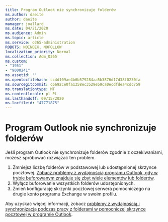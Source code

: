```yaml
---
title: Program Outlook nie synchronizuje folderów
ms.author: daeite
author: daeite
manager: joallard
ms.date: 04/21/2020
ms.audience: Admin
ms.topic: article
ms.service: o365-administration
ROBOTS: NOINDEX, NOFOLLOW
localization_priority: Normal
ms.collection: Adm_O365
ms.custom:
- "1951"
- "9000241"
ms.assetid: ''
ms.openlocfilehash: cc4d109ae4b6b579284aa5b3876d17d38f0230fa
ms.sourcegitcommit: c6692ce0fa1358ec3529e59ca0ecdfdea4cdc759
ms.translationtype: MT
ms.contentlocale: pl-PL
ms.lasthandoff: 09/15/2020
ms.locfileid: "47771875"
---
```

# <a name="outlook-not-synching-folders"></a>Program Outlook nie synchronizuje folderów

Jeśli program Outlook nie synchronizuje folderów zgodnie z oczekiwaniami, możesz spróbować rozwiązać ten problem.

1. Zmniejsz liczbę folderów w podstawowej lub udostępnionej skrzynce pocztowej. [Zobacz problemy z wydajnością programu Outlook, gdy w trybie buforowanym znajduje się zbyt wiele elementów lub folderów](https://support.microsoft.com/help/2768656).
2. Wyłącz buforowanie wszystkich folderów udostępnionych.
3. Zmień konfigurację skrzynki pocztowej serwera pomocniczego na drugie konto programu Exchange w swoim profilu.

Aby uzyskać więcej informacji, zobacz [problemy z wydajnością i synchronizacją podczas pracy z folderami w pomocniczej skrzynce pocztowej w programie Outlook](https://support.microsoft.com/help/3115602).
